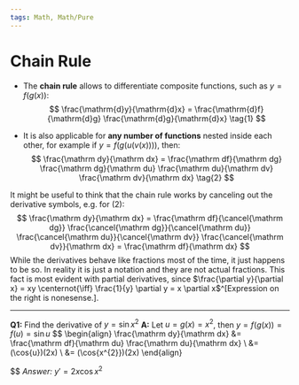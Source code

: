 ```yaml
---
tags: Math, Math/Pure
---
```

# Chain Rule
* The **chain rule** allows to differentiate composite functions, such as $y = f(g(x))$:
$$ \frac{\mathrm{d}y}{\mathrm{d}x} = \frac{\mathrm{d}f}{\mathrm{d}g} \frac{\mathrm{d}g}{\mathrm{d}x} \tag{1} $$ 

* It is also applicable for **any number of functions** nested inside each other, for example if $y = f(g(u(v(x))))$, then:
$$ 
\frac{\mathrm dy}{\mathrm dx} = 
\frac{\mathrm df}{\mathrm dg} 
\frac{\mathrm dg}{\mathrm du} 
\frac{\mathrm du}{\mathrm dv}
\frac{\mathrm dv}{\mathrm dx} \tag{2}
$$

It might be useful to think that the chain rule works by canceling out the derivative symbols, e.g. for (2):
$$ 
\frac{\mathrm dy}{\mathrm dx} = 
\frac{\mathrm df}{\cancel{\mathrm dg}} 
\frac{\cancel{\mathrm dg}}{\cancel{\mathrm du}} 
\frac{\cancel{\mathrm du}}{\cancel{\mathrm dv}}
\frac{\cancel{\mathrm dv}}{\mathrm dx} = \frac{\mathrm df}{\mathrm dx}
$$
While the derivatives behave like fractions most of the time, it just happens to be so. In reality it is just a notation and they are not actual fractions. This fact is most evident with partial derivatives, since $\frac{\partial y}{\partial x} = xy \centernot{\iff} \frac{1}{y} \partial y = x \partial x$^[Expression on the right is nonesense.].

---

**Q1:** Find the derivative of $y = \sin{x^{2}}$
**A:** Let $u = g(x) = x^{2}$, then $y = f(g(x)) = f(u) = \sin{u}$
$$
\begin{align}
    \frac{\mathrm dy}{\mathrm dx} &= \frac{\mathrm df}{\mathrm du} \frac{\mathrm du}{\mathrm dx} \\
    &= (\cos{u})(2x) \\
    &= (\cos{x^{2}})(2x)
\end{align}

$$
*Answer:* $y' = 2x \cos{x^2}$
